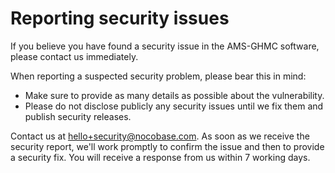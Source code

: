 # Reporting security issues

If you believe you have found a security issue in the AMS-GHMC software, please contact us immediately.

When reporting a suspected security problem, please bear this in mind:

*   Make sure to provide as many details as possible about the vulnerability.
*   Please do not disclose publicly any security issues until we fix them and publish security releases.

Contact us at hello+security@nocobase.com. As soon as we receive the security report, we'll work promptly to confirm the issue and then to provide a security fix. You will receive a response from us within 7 working days.
